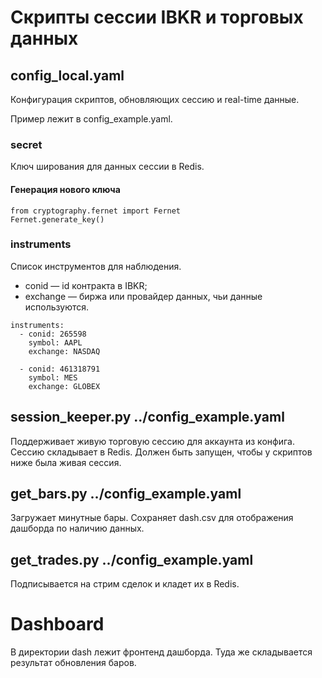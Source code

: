 # Скрипты сессии IBKR и торговых данных 


## config_local.yaml
Конфигурация скриптов, обновляющих сессию и real-time данные.

Пример лежит в config_example.yaml.

### secret
Ключ ширования для данных сессии в Redis.

#### Генерация нового ключа
```
from cryptography.fernet import Fernet
Fernet.generate_key()
```

### instruments
Список инструментов для наблюдения.
* conid — id контракта в IBKR;
* exchange — биржа или провайдер данных, чьи данные используются.
```
instruments:
  - conid: 265598
    symbol: AAPL
    exchange: NASDAQ

  - conid: 461318791
    symbol: MES
    exchange: GLOBEX
```


## session_keeper.py ../config_example.yaml

Поддерживает живую торговую сессию для аккаунта из конфига.
Сессию складывает в Redis. Должен быть запущен, чтобы у скриптов ниже была живая сессия.


## get_bars.py ../config_example.yaml

Загружает минутные бары. Сохраняет dash.csv для отображения дашборда по наличию данных.


## get_trades.py ../config_example.yaml

Подписывается на стрим сделок и кладет их в Redis.


# Dashboard

В директории dash лежит фронтенд дашборда. Туда же складывается результат обновления баров.
